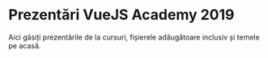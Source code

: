 # Prezentări VueJS Academy 2019
Aici găsiți prezentările de la cursuri, fișierele adăugătoare inclusiv și temele pe acasă.
